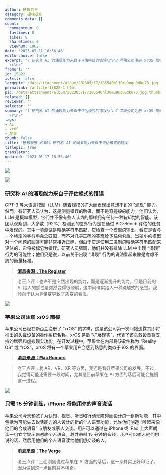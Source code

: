 ```yaml
---
author: 硬核老王
category: 硬核观察
comments_data: []
count:
  commentnum: 0
  favtimes: 0
  likes: 0
  sharetimes: 0
  viewnum: 1862
date: '2023-05-17 18:56:46'
editorchoice: false
excerpt: "? 研究称 AI 的涌现能力来自于评估模式的错误\r\n? 苹果公司注册 xrOS 商标\r\n? 只需 15 分钟训练，iPhone 将能用你的声音说话\r\n»
  \r\n»"
fromurl: ''
id: 15822
islctt: false
largepic: /data/attachment/album/202305/17/185540hl30mu9uqu0dku73.jpg
permalink: /article-15822-1.html
pic: /data/attachment/album/202305/17/185540hl30mu9uqu0dku73.jpg.thumb.jpg
related: []
reviewer: ''
selector: ''
summary: "? 研究称 AI 的涌现能力来自于评估模式的错误\r\n? 苹果公司注册 xrOS 商标\r\n? 只需 15 分钟训练，iPhone 将能用你的声音说话\r\n»
  \r\n»"
tags:
- AI
- xrOS
- 苹果
thumb: false
title: '硬核观察 #1004 研究称 AI 的涌现能力来自于评估模式的错误'
titlepic: true
translator: ''
updated: '2023-05-17 18:56:46'
---
```


![](/data/attachment/album/202305/17/185540hl30mu9uqu0dku73.jpg)


![](/data/attachment/album/202305/17/185554cepo7ooveav86w48.jpg)


### 研究称 AI 的涌现能力来自于评估模式的错误


GPT-3 等大语言模型（LLM）随着规模的扩大而表现出意想不到的 “涌现” 能力。然而，有研究人员认为，这是测量错误的后果，而不是奇迹般的能力。他们认为，LLM 是概率模型，它们并不像有些人认为的那样拥有任何一种有知觉的智能。该团队观察到，大多数（92%）检测到的意外行为是在通过 BIG-Bench 评估的任务中发现的。其中一项测试是精确字符串匹配，它检查一个模型的输出，看它是否与一个特定的字符串完全匹配，而不对几乎正确的答案给予任何权重。当较小的模型对一个问题的回答可能非常接近正确，但由于它是使用二进制的精确字符串匹配来评估的，它将被标记为错误。研究人员强调，他们并没有排除 LLM 中出现 “涌现” 行为的可能性；他们只是说，以前关于出现 “涌现” 行为的说法看起来像是考虑不周的衡量标准。



> 
> **[消息来源：The Register](https://www.theregister.com/2023/05/16/large_language_models_behavior/)**
> 
> 
> 



> 
> 老王点评：也许不是突然出现的能力，而是逐渐提升的能力。但是目前的 AI 给人的感觉是突然变得很聪明，这中间确实给人一种跨越式的感觉。我倾向于认为是量变导致了质变的看法。
> 
> 
> 


![](/data/attachment/album/202305/17/185606pqkviz9z25ppponq.jpg)


### 苹果公司注册 xrOS 商标


苹果公司已经在新西兰注册了 “xrOS” 的字样，这是该公司第一次间接透露其即将推出的头戴设备的操作系统名称。xrOS 是指 “扩展现实”，代表了该头戴设备将支持的增强和虚拟现实功能。在开发过程中，苹果曾在内部将该软件称为 “Reality OS” 或 “rOS”。xrOS 将有一个苹果用户会感到熟悉的类似于 iOS 的界面。



> 
> **[消息来源：Mac Rumors](https://www.macrumors.com/2023/05/16/apple-registers-xros-headset-wordmark/)**
> 
> 
> 



> 
> 老王点评：就 AR、VR、XR 等方面，我还是看好苹果公司的发展。不过，我觉得可能还需要一段时间，尤其是目前苹果在 AI 方面的落后可能会拖慢这一进程。
> 
> 
> 


![](/data/attachment/album/202305/17/185625oj7owg6hhzwdhok9.jpg)


### 只需 15 分钟训练，iPhone 将能用你的声音说话


苹果公司今天预览了为认知、视觉、听觉和行动无障碍而设计的一组新功能，其中包括为可能失去说话能力的人设计的新的个人语音功能，允许他们创造 “听起来像他们的合成语音” 与朋友或家人交谈。用户可以通过在 iPhone 或 iPad 上大声朗读一组文字提示来创建个人语音，总共录制 15 分钟的音频。用户可以输入他们想说的话，然后用他们的个人语音读给他们想交谈的人。



> 
> **[消息来源：The Verge](https://www.theverge.com/2023/5/16/23725237/iphone-personal-voice-speak-training-accessibility)**
> 
> 
> 



> 
> 老王点评：上面刚刚说过苹果在 AI 方面的落后，这一条其实正好印证了，因为做到这一点目前并不稀奇。
> 
> 
>